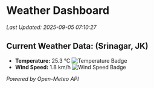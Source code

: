 
# Weather Dashboard

_Last Updated: 2025-09-05 07:10:27_

## Current Weather Data: (Srinagar, JK)
- **Temperature:** 25.3 °C ![Temperature Badge](https://img.shields.io/badge/Temperature-Medium%20Temp-green)
- **Wind Speed:** 1.8 km/h ![Wind Speed Badge](https://img.shields.io/badge/Wind%20Speed-Light%20Wind-blue)

*Powered by Open-Meteo API*
